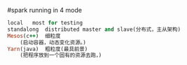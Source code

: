 #spark running in 4 mode
```Ruby
local	most for testing
standalong 	distributed master and slave(分布式，主从架构)
Mesos(c++)	细粒度	
	(启动容器，动态变化资源。)
Yarn(java)	粗粒度(最具前景)
	(把程序放到一个固有的资源去跑，)
```

